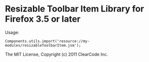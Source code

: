 # Resizable Toolbar Item Library for Firefox 3.5 or later

Usage:

    Components.utils.import('resource://my-modules/resizableToolbarItem.jsm');

The MIT License, Copyright (c) 2011 ClearCode Inc.
